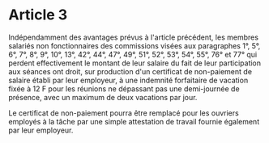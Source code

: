 # Article 3

Indépendamment des avantages prévus à l'article précédent, les membres salariés non fonctionnaires des commissions visées aux paragraphes 1°, 5°, 6°, 7°, 8°, 9°, 10°, 13°, 42°, 44°, 47°, 49°, 51°, 52°, 53°, 54°, 55°, 76° et 77° qui perdent effectivement le montant de leur salaire du fait de leur participation aux séances ont droit, sur production d'un certificat de non-paiement de salaire établi par leur employeur, à une indemnité forfaitaire de vacation fixée à 12 F pour les réunions ne dépassant pas une demi-journée de présence, avec un maximum de deux vacations par jour.

Le certificat de non-paiement pourra être remplacé pour les ouvriers employés à la tâche par une simple attestation de travail fournie également par leur employeur.
